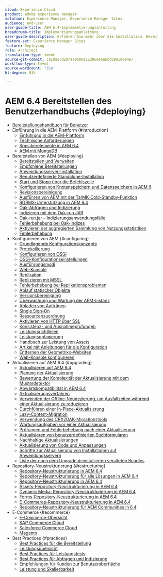 ```yaml
---
cloud: Experience Cloud
product: adobe experience manager
solution: Experience Manager, Experience Manager Sites
audience: end-user
user-guide-title: AEM 6.4-Implementierungsanleitung
breadcrumb-title: Implementierungsanleitung
user-guide-description: Erfahren Sie mehr über die Installation, Bereitstellung und Architektur von Adobe Experience Manager 6.4, einschließlich der Adobe Managed Services-Cloud-Implementierung.
feature-set: Experience Manager Sites
feature: Deploying
role: Architect
translation-type: tm+mt
source-git-commit: ca18aa3d207aa9506d22286eaaabdd0991d8e4e7
workflow-type: tm+mt
source-wordcount: '358'
ht-degree: 93%

---
```



# AEM 6.4 Bereitstellen des Benutzerhandbuchs {#deploying}

+ [Bereitstellungshandbuch für Benutzer](home.md)
+ Einführung in die AEM-Plattform {#introduction}
   + [Einführung in die AEM-Plattform](platform.md)
   + [Technische Anforderungen](technical-requirements.md)
   + [Speicherelemente in AEM 6.4](storage-elements-in-aem-6.md)
   + [AEM mit MongoDB](aem-with-mongodb.md)
+ Bereitstellen von AEM {#deploying}
   + [Bereitstellen und Verwalten](deploy.md)
   + [Empfohlene Bereitstellungen](recommended-deploys.md)
   + [Anwendungsserver-Installation](application-server-install.md)
   + [Benutzerdefinierte Standalone-Installation](custom-standalone-install.md)
   + [Start und Stopp über die Befehlszeile](command-line-start-and-stop.md)
   + [Konfigurieren von Knotenspeichern und Datenspeichern in AEM 6](data-store-config.md)
   + [Revisionsbereinigung](revision-cleanup.md)
   + [Ausführen von AEM mit der TarMK-Cold-Standby-Funktion](tarmk-cold-standby.md)
   + [RDBMS-Unterstützung in AEM 6.4](rdbms-support-in-aem.md)
   + [Oak-Abfragen und Indizierung](queries-and-indexing.md)
   + [Indizieren mit dem Oak-run JAR](indexing-via-the-oak-run-jar.md)
   + [Oak-run.jar – Indizierungsanwendungsfälle](oak-run-indexing-usecases.md)
   + [Fehlerbehebung bei Oak-Indizes](troubleshooting-oak-indexes.md)
   + [Aktivieren der aggregierten Sammlung von Nutzungsstatistiken](opt-in-aggregated-usage-statistics.md)
   + [Fehlerbehebung](troubleshooting.md)
+ Konfigurieren von AEM {#configuring}
   + [Grundlegende Konfigurationskonzepte](configuring.md)
   + [Protokollierung](configure-logging.md)
   + [Konfigurieren von OSGi](configuring-osgi.md)
   + [OSGi-Konfigurationseinstellungen](osgi-configuration-settings.md)
   + [Ausführungsmodi](configure-runmodes.md)
   + [Web-Konsole](web-console.md)
   + [Replikation](replication.md)
   + [Replizieren mit MSSL](mssl-replication.md)
   + [Fehlerbehebung bei Replikationsproblemen](troubleshoot-rep.md)
   + [Ablauf statischer Objekte](expiration-static-objects.md)
   + [Versionsbereinigung](version-purging.md)
   + [Überwachung und Wartung der AEM-Instanz](monitoring-and-maintaining.md)
   + [Abladen von Aufträgen](offloading.md)
   + [Single Sign-On](single-sign-on.md)
   + [Ressourcenzuordnung](resource-mapping.md)
   + [Aktivieren von HTTP über SSL](https://experienceleague.adobe.com/docs/experience-manager-64/deploying/configuring/ssl-by-default.html)
   + [Konsistenz- und Ausnahmeprüfungen](consistency-check.md)
   + [Leistungsrichtlinien](performance-guidelines.md)
   + [Leistungsoptimierung](configuring-performance.md)
   + [Handbuch zur Leistung von Assets](assets-performance-sizing.md)
   + [Artikel mit Anleitungen für die Konfiguration](ht-deploy.md)
   + [Entfernen der Geometrixx-Websites](removing-the-geometrixx-sites.md)
   + [Web-Konsole konfigurieren](configuring-web-console.md)
+ Aktualisieren auf AEM 6.4 {#upgrading}
   + [Aktualisieren auf AEM 6.4](upgrade.md)
   + [Planung der Aktualisierung](upgrade-planning.md)
   + [Bewertung der Komplexität der Aktualisierung mit dem Musterdetektor ](pattern-detector.md)
   + [Abwärtskompatibilität in AEM 6.4](backward-compatibility.md) 
   + [Aktualisierungsverfahren](upgrade-procedure.md)
   + [Verwenden der Offline-Neudezierung, um Ausfallzeiten während einer Aktualisierung zu reduzieren](upgrade-offline-reindexing.md)
   + [Durchführen einer In-Place-Aktualisierung](in-place-upgrade.md)
   + [Lazy-Content-Migration](lazy-content-migration.md)
   + [Verwendung des CRX2OAK-Migrationstools](using-crx2oak.md)
   + [Wartungsaufgaben vor einer Aktualisierung](pre-upgrade-maintenance-tasks.md)
   + [Prüfungen und Fehlerbehebung nach einer Aktualisierung](post-upgrade-checks-and-troubleshooting.md)
   + [Aktualisieren von benutzerdefinierten Suchformularen](upgrading-custom-search-forms.md)
   + [Nachhaltige Aktualisierungen](sustainable-upgrades.md) 
   + [Aktualisierung von Code und Anpassungen](upgrading-code-and-customizations.md)
   + [Schritte zur Aktualisierung von Installationen auf Anwendungsservern](app-server-upgrade.md)
   + [Liste der nach dem Upgrade deinstallierten veralteten Bundles](obsolete-bundles.md)
+ Repository-Neustrukturierung {#restructuring}
   + [Repository-Neustrukturierung in AEM 6.4](repository-restructuring.md)
   + [Repository-Neustrukturierung für alle Lösungen in AEM 6.4](all-repository-restructuring-in-aem-6-4.md)
   + [Repository-Neustrukturierung in AEM 6.4](sites-repository-restructuring-in-aem-6-4.md)
   + [Assets-Repository-Neustrukturierung in AEM 6.4](assets-repository-restructuring-in-aem-6-4.md)
   + [Dynamic Media: Repository-Neustrukturierung in AEM 6.4](dynamicmedia-repository-restructuring-in-aem-6-4.md)
   + [Forms-Repository-Neustrukturierung in AEM 6.4](forms-repository-restructuring-in-aem-6-4.md)
   + [E-Commerce-Repository-Neustrukturierung in AEM 6.4](ecommerce-repository-restructuring-in-aem-6-4.md)
   + [Repository-Neustrukturierung für AEM Communities in 6.4](communities-repository-restructuring-in-aem-6-4.md)
+ E-Commerce {#ecommerce}
   + [E-Commerce-Übersicht](ecommerce.md)
   + [SAP Commerce Cloud](sap-commerce-cloud.md)
   + [Salesforce Commerce Cloud](https://github.com/adobe/commerce-salesforce)
   + [Magento](https://www.adobe.io/apis/experiencecloud/commerce-integration-framework/integrations.html#!AdobeDocs/commerce-cif-documentation/master/integrations/02-AEM-Magento.md)
+ Best Practices {#practices}
   + [Best Practices für die Bereitstellung](best-practices.md)
   + [Leistungsübersicht](performance-tree.md)
   + [Best Practices für Leistungstests](best-practices-for-performance-testing.md) 
   + [Best Practices für Abfragen und Indizierung](best-practices-for-queries-and-indexing.md)
   + [Empfehlungen für Kunden zur Benutzeroberfläche](ui-recommendations.md)
   + [Leistung und Skalierbarkeit](performance.md)


<!--

To be removed:
[Quickstart for AEM Screens](setting-up-a-basic-project-screens.md)
[Device Control Center](device-control-center.md)
[repository-restructuring-in-aem64](repository-restructuring-in-aem64.md)
[Web Console] (configuring-web-console.md)
[Configuring and Deploying AEM Screens](configuring-screens-introduction.md)
[Kickstart Guide](kickstart-for-aem-screens.md)
/help/sites/deploying/using/performance-lp.md
/help/sites-deploying/do-not-delete-performance-guidelines-pdf.md
/help/sites-deploying/removing-the-geometrixx-sites.md
/help/sites-deploying/consistency-check.md

Redirects:
[(Enabling HTTP Over SSL)](config-ssl.md) redirect to /content/help/en/experience-manager/6-4/sites-administering/ssl-by-default
-->
